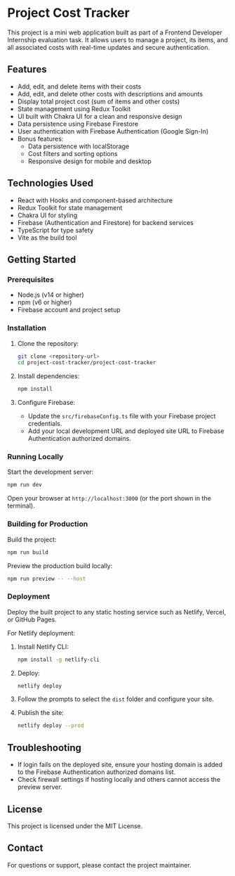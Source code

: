 # Project Cost Tracker

This project is a mini web application built as part of a Frontend Developer Internship evaluation task. 
It allows users to manage a project, its items, and all associated costs with real-time updates and secure authentication.

## Features

- Add, edit, and delete items with their costs
- Add, edit, and delete other costs with descriptions and amounts
- Display total project cost (sum of items and other costs)
- State management using Redux Toolkit
- UI built with Chakra UI for a clean and responsive design
- Data persistence using Firebase Firestore
- User authentication with Firebase Authentication (Google Sign-In)
- Bonus features:
  - Data persistence with localStorage
  - Cost filters and sorting options
  - Responsive design for mobile and desktop

## Technologies Used

- React with Hooks and component-based architecture
- Redux Toolkit for state management
- Chakra UI for styling
- Firebase (Authentication and Firestore) for backend services
- TypeScript for type safety
- Vite as the build tool

## Getting Started

### Prerequisites

- Node.js (v14 or higher)
- npm (v6 or higher)
- Firebase account and project setup

### Installation

1. Clone the repository:

   ```bash
   git clone <repository-url>
   cd project-cost-tracker/project-cost-tracker
   ```

2. Install dependencies:

   ```bash
   npm install
   ```

3. Configure Firebase:

   - Update the `src/firebaseConfig.ts` file with your Firebase project credentials.
   - Add your local development URL and deployed site URL to Firebase Authentication authorized domains.

### Running Locally

Start the development server:

```bash
npm run dev
```

Open your browser at `http://localhost:3000` (or the port shown in the terminal).

### Building for Production

Build the project:

```bash
npm run build
```

Preview the production build locally:

```bash
npm run preview -- --host
```

### Deployment

Deploy the built project to any static hosting service such as Netlify, Vercel, or GitHub Pages.

For Netlify deployment:

1. Install Netlify CLI:

   ```bash
   npm install -g netlify-cli
   ```

2. Deploy:

   ```bash
   netlify deploy
   ```

3. Follow the prompts to select the `dist` folder and configure your site.

4. Publish the site:

   ```bash
   netlify deploy --prod
   ```

## Troubleshooting

- If login fails on the deployed site, ensure your hosting domain is added to the Firebase Authentication authorized domains list.
- Check firewall settings if hosting locally and others cannot access the preview server.

## License

This project is licensed under the MIT License.

## Contact

For questions or support, please contact the project maintainer.
